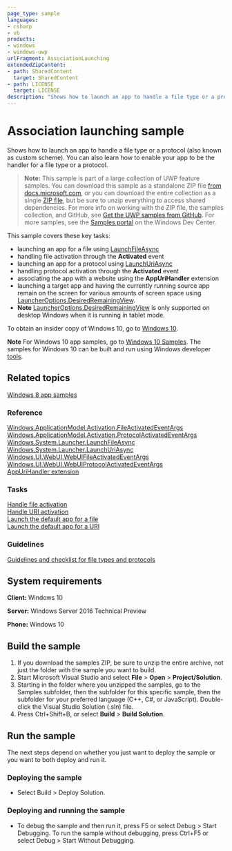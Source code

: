 ```yaml
---
page_type: sample
languages:
- csharp
- vb
products:
- windows
- windows-uwp
urlFragment: AssociationLaunching
extendedZipContent:
- path: SharedContent
  target: SharedContent
- path: LICENSE
  target: LICENSE
description: "Shows how to launch an app to handle a file type or a protocol (also known as custom scheme)."
---
```


<!---
  category: LaunchingAndBackgroundTasks 
  samplefwlink: http://go.microsoft.com/fwlink/p/?LinkId=620490
--->

# Association launching sample

Shows how to launch an app to handle a file type or a protocol (also known as custom scheme). 
You can also learn how to enable your app to be the handler for a file type or a protocol. 

> **Note:** This sample is part of a large collection of UWP feature samples. 
> You can download this sample as a standalone ZIP file
> [from docs.microsoft.com](https://docs.microsoft.com/samples/microsoft/windows-universal-samples/associationlaunching/),
> or you can download the entire collection as a single
> [ZIP file](https://github.com/Microsoft/Windows-universal-samples/archive/master.zip), but be 
> sure to unzip everything to access shared dependencies. For more info on working with the ZIP file, 
> the samples collection, and GitHub, see [Get the UWP samples from GitHub](https://aka.ms/ovu2uq). 
> For more samples, see the [Samples portal](https://aka.ms/winsamples) on the Windows Dev Center. 

This sample covers these key tasks:

- launching an  app for a file using [LaunchFileAsync](http://msdn.microsoft.com/library/windows/apps/hh701461)
- handling file activation through the **Activated** event 
- launching an app for a protocol using [LaunchUriAsync](http://msdn.microsoft.com/library/windows/apps/hh701476)
- handling protocol activation through the **Activated** event 
- associating the app with a website using the **AppUriHandler** extension
- launching a target app and having the currently running source app remain on the screen for various amounts of screen space using [LauncherOptions.DesiredRemainingView](http://msdn.microsoft.com/library/windows/apps/dn298314).
- **Note**  [LauncherOptions.DesiredRemainingView](http://msdn.microsoft.com/library/windows/apps/dn298314) is only supported on desktop Windows when it is running in tablet mode. 

To obtain an insider copy of Windows 10, go to [Windows 10](http://insider.windows.com). 

**Note**  For Windows 10 app samples, go to  [Windows 10 Samples](https://github.com/Microsoft/Windows-universal-samples). The samples for Windows 10 can be built and run using Windows developer [tools](https://developer.windows.com).

## Related topics

[Windows 8 app samples](http://go.microsoft.com/fwlink/p/?LinkID=227694)  

### Reference

[Windows.ApplicationModel.Activation.FileActivatedEventArgs](http://msdn.microsoft.com/library/windows/apps/br224716)  
[Windows.ApplicationModel.Activation.ProtocolActivatedEventArgs](http://msdn.microsoft.com/library/windows/apps/br224742)  
[Windows.System.Launcher.LaunchFileAsync](http://msdn.microsoft.com/library/windows/apps/hh701461)  
[Windows.System.Launcher.LaunchUriAsync](http://msdn.microsoft.com/library/windows/apps/hh701476)  
[Windows.UI.WebUI.WebUIFileActivatedEventArgs](http://msdn.microsoft.com/library/windows/apps/hh701781)  
[Windows.UI.WebUI.WebUIProtocolActivatedEventArgs](http://msdn.microsoft.com/library/windows/apps/hh701885)  
[AppUriHandler extension](https://msdn.microsoft.com/library/windows/apps/mt670665.aspx)  

### Tasks

[Handle file activation](https://msdn.microsoft.com/library/windows/apps/mt269385)  
[Handle URI activation](https://msdn.microsoft.com/library/windows/apps/mt228339)  
[Launch the default app for a file](https://msdn.microsoft.com/library/windows/apps/mt299102)  
[Launch the default app for a URI](https://msdn.microsoft.com/library/windows/apps/mt228340)  

### Guidelines

[Guidelines and checklist for file types and protocols](http://msdn.microsoft.com/library/windows/apps/hh700321)  

## System requirements

**Client:** Windows 10

**Server:** Windows Server 2016 Technical Preview

**Phone:** Windows 10

## Build the sample

1. If you download the samples ZIP, be sure to unzip the entire archive, not just the folder with the sample you want to build. 
2. Start Microsoft Visual Studio and select **File** \> **Open** \> **Project/Solution**.
3. Starting in the folder where you unzipped the samples, go to the Samples subfolder, then the subfolder for this specific sample, then the subfolder for your preferred language (C++, C#, or JavaScript). Double-click the Visual Studio Solution (.sln) file.
4. Press Ctrl+Shift+B, or select **Build** \> **Build Solution**.

## Run the sample

The next steps depend on whether you just want to deploy the sample or you want to both deploy and run it.

### Deploying the sample

- Select Build > Deploy Solution. 

### Deploying and running the sample

- To debug the sample and then run it, press F5 or select Debug >  Start Debugging. To run the sample without debugging, press Ctrl+F5 or select Debug > Start Without Debugging. 
